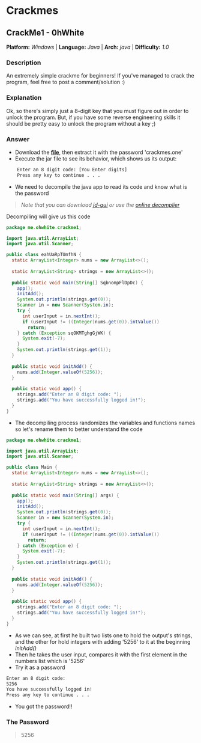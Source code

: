 # Crackmes

## CrackMe1 - 0hWhite

**Platform:** *Windows* | **Language:** *Java*
                        |
**Arch:** *java*        | **Difficulty:** *1.0*   


### Description
An extremely simple crackme for beginners!
If you've managed to crack the program, feel free to post a comment/solution :)


### Explanation
Ok, so there's simply just a 8-digit key that you must figure out in order to unlock the program. But, if you have some reverse engineering skills it should be pretty easy to unlock the program without a key ;)


### Answer
* Download the [**file**](https://crackmes.one/static/crackme/5f0c333633c5d42a7c6679b1.zip), then extract it with the password 'crackmes.one'
* Execute the jar file to see its behavior, which shows us its output:
```sh
    Enter an 8 digit code: [You Enter digits]
    Press any key to continue . . .
```
* We need to decompile the java app to read its code and know what is the password
>*Note that you can download [jd-gui](http://java-decompiler.github.io/) or use the [online decomplier](http://www.javadecompilers.com/)*

Decompiling will give us this code
```java
package me.ohwhite.crackme1;

import java.util.ArrayList;
import java.util.Scanner;

public class eahUaRpTUmfhN {
  static ArrayList<Integer> nums = new ArrayList<>();
  
  static ArrayList<String> strings = new ArrayList<>();
  
  public static void main(String[] SqbnompFlDpDc) {
    app();
    initAdd();
    System.out.println(strings.get(0));
    Scanner in = new Scanner(System.in);
    try {
      int userInput = in.nextInt();
      if (userInput != ((Integer)nums.get(0)).intValue())
        return; 
    } catch (Exception sqOKMTghgGjWK) {
      System.exit(-7);
    } 
    System.out.println(strings.get(1));
  }
  
  public static void initAdd() {
    nums.add(Integer.valueOf(5256));
  }
  
  public static void app() {
    strings.add("Enter an 8 digit code: ");
    strings.add("You have successfully logged in!");
  }
}
```
* The decompiling process randomizes the variables and functions names so let's rename them to better understand the code
  
```java
package me.ohwhite.crackme1;

import java.util.ArrayList;
import java.util.Scanner;

public class Main {
  static ArrayList<Integer> nums = new ArrayList<>();
  
  static ArrayList<String> strings = new ArrayList<>();
  
  public static void main(String[] args) {
    app();
    initAdd();
    System.out.println(strings.get(0));
    Scanner in = new Scanner(System.in);
    try {
      int userInput = in.nextInt();
      if (userInput != ((Integer)nums.get(0)).intValue())
        return; 
    } catch (Exception e) {
      System.exit(-7);
    } 
    System.out.println(strings.get(1));
  }
  
  public static void initAdd() {
    nums.add(Integer.valueOf(5256));
  }
  
  public static void app() {
    strings.add("Enter an 8 digit code: ");
    strings.add("You have successfully logged in!");
  }
}
```

* As we can see, at first he built two lists one to hold the output's strings, and the other for hold integers with adding '5256' to it at the beginning *initAdd()*
* Then he takes the user input, compares it with the first element in the numbers list which is '5256'
* Try it as a password
  
```sh
Enter an 8 digit code:
5256
You have successfully logged in!
Press any key to continue . . .
```

* You got the password!!


### The Password
 > 5256
